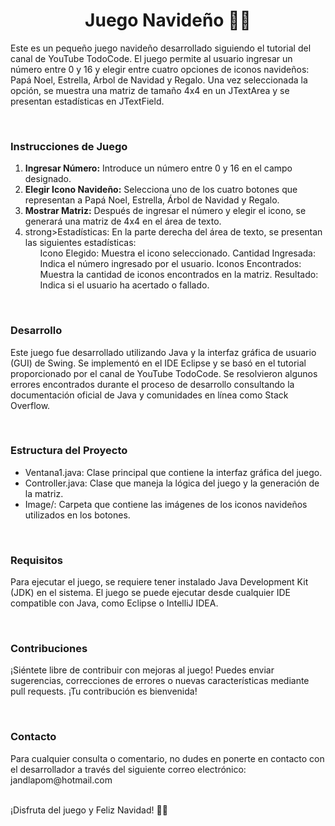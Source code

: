 <h1 align= "center">Juego Navideño 🎅🎄</h1>
<p>
Este es un pequeño juego navideño desarrollado siguiendo el tutorial del canal de YouTube TodoCode. El juego permite al usuario ingresar un número entre 0 y 16 y elegir entre cuatro opciones de iconos navideños: Papá Noel, Estrella, Árbol de Navidad y Regalo. Una vez seleccionada la opción, se muestra una matriz de tamaño 4x4 en un JTextArea y se presentan estadísticas en JTextField.</p>
<br>
<h3 align="left">Instrucciones de Juego</h3>
<ol>
  <li><strong>Ingresar Número:</strong> Introduce un número entre 0 y 16 en el campo designado.</li>
  <li><strong>Elegir Icono Navideño:</strong> Selecciona uno de los cuatro botones que representan a Papá Noel, Estrella, Árbol de Navidad y Regalo.</li>
  <li><strong>Mostrar Matriz:</strong> Después de ingresar el número y elegir el icono, se generará una matriz de 4x4 en el área de texto.</li>
  <li>strong>Estadísticas:</strong> En la parte derecha del área de texto, se presentan las siguientes estadísticas:
    <ul>  
      <l1>Icono Elegido: Muestra el icono seleccionado.</l1>
      <l1>Cantidad Ingresada: Indica el número ingresado por el usuario.</l1>
      <l1>Iconos Encontrados: Muestra la cantidad de iconos encontrados en la matriz.</l1>
      <l1>Resultado: Indica si el usuario ha acertado o fallado.</l1>
      </li>
    </ul>
</ol>
<br>
<h3 align="left">Desarrollo</h3>
<p>Este juego fue desarrollado utilizando Java y la interfaz gráfica de usuario (GUI) de Swing. Se implementó en el IDE Eclipse y se basó en el tutorial proporcionado por el canal de YouTube TodoCode. Se resolvieron algunos errores encontrados durante el proceso de desarrollo consultando la documentación oficial de Java y comunidades en línea como Stack Overflow.</p>
<br>
<h3 align="left">Estructura del Proyecto</h3>
<ul>
  <li>Ventana1.java: Clase principal que contiene la interfaz gráfica del juego.</li>
  <li>Controller.java: Clase que maneja la lógica del juego y la generación de la matriz.</li>
  <li>Image/: Carpeta que contiene las imágenes de los iconos navideños utilizados en los botones.</li>
</ul>
<br>
<h3 align="left">Requisitos</h3>
<p>Para ejecutar el juego, se requiere tener instalado Java Development Kit (JDK) en el sistema. El juego se puede ejecutar desde cualquier IDE compatible con Java, como Eclipse o IntelliJ IDEA.</p>
<br>
<h3 align="left">Contribuciones</h3>
<p>¡Siéntete libre de contribuir con mejoras al juego! Puedes enviar sugerencias, correcciones de errores o nuevas características mediante pull requests. ¡Tu contribución es bienvenida!</p>
<br>
<h3 align="left">Contacto</h3>
<p>Para cualquier consulta o comentario, no dudes en ponerte en contacto con el desarrollador a través del siguiente correo electrónico: jandlapom@hotmail.com</p>
<br>
¡Disfruta del juego y Feliz Navidad! 🎄🎅
